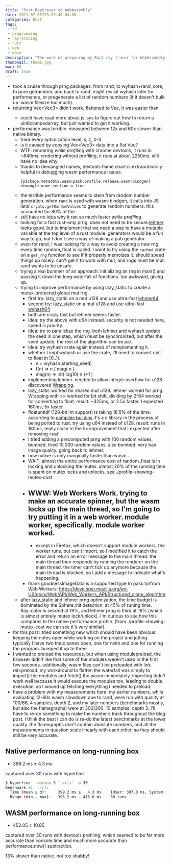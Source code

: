 ```yaml
---
title: "Rust Raytracer to WebAssembly"
date: 2021-07-05T23:57:49-04:00
categories: Rust
Tags:
 - 3d
 - programming
 - ray-tracing
 - rust
 - web
 - wasm
description: "The work of preparing my Rust ray tracer for WebAssembly."
thumbnail: thumb.jpg
mwc: 65
draft: true
---
```


 - took a cruise through prng packages.  from rand, to wyhash+rand_core, to pure getrandom, and back to rand. might revisit wyhash later for performance, or pregenerate a list of random numbers (if it doesn't bulk up .wasm filesize too much).
 - returning Vec<Vec3<f64>> didn't work, flattened to Vec<f64>, it was easier than
   - could have read more about js-sys to figure out how to return a uin8clampedarray, but just wanted to get it working.
 - performance was terrible.  measured between 12x and 60x slower than native binary.
   - tried every optimization level, s, z, 0-3
   - is it caused by copying Vec<Vec3<f64>> data into a flat Vec<f64>?
   - WTF: rendering _while profiling_ with chrome devtools, it runs in ~840ms.  rendering without profiling, it runs at about 2250ms. still have no idea why.
   - thanks to demangled names, devtools flame chart is extraordinarily helpful in debugging wasm performance issues.
        ```
        [package.metadata.wasm-pack.profile.release.wasm-bindgen]
        demangle-name-section = true
        ```
   - the terrible performance seems to stem from random number generation.  when `rand` is used with wasm-bindgen, it calls into JS land `crypto.getRandomValues` to generate random numbers.  this accounted for 80% of the .
   - still have no idea why it ran so much faster _while profiling_.
   - looking for a fast rust-only prng.  does not need to be secure.[lehmer](https://lemire.me/blog/2019/03/19/the-fastest-conventional-random-number-generator-that-can-pass-big-crush/) looks good.  but to implement that we need a way to have a mutable variable at the top level of a rust module.  generators would be a fun way to go, but I don't see a way of making a pub generator.
   - even for rand, I was looking for a way to avoid creating a new rng every time random_float is called.  I want to try using the `cached` crate on a `get_rng` function to see if it properly memoizes it.  should speed things up nicely. can't get it to work with mut, and rngs must be mut.  rand wants to be unsafe.
   - trying a real bummer of an approach: initializing an rng in main() and passing it down the long waterfall of functions.  too awkward, giving up.
   - trying to improve performance by using lazy_static to create a mutex-protected global mut rng.
     - first try: lazy_static on a mut u128 and use ultra-fast [lehmer64](https://lemire.me/blog/2019/03/19/the-fastest-conventional-random-number-generator-that-can-pass-big-crush/)
     - second try: lazy_static on a mut u128 and use ultra-fast [wyhash64](https://lemire.me/blog/2019/03/19/the-fastest-conventional-random-number-generator-that-can-pass-big-crush/)
     - both are crazy fast but lehmer seems faster.
     - idea: try the above with u64 instead.  security is not needed here, speed is priority.
     - idea: try to parallelize the rng.  both lehmer and wyhash update the seed in one step, which must be synchronized, but after the seed update, the rest of the algorithm can be par.
     - idea: try wyhash crate again instead of reimplementing it.
     - whether I impl wyhash or use the crate, I'll need to convert uint to float in [0..1).
       - n = wyhash(starting_seed)
       - f(n) => n / mag( n )
       - mag(n) => int( log10( n )+1 )
     - implementing lehmer.  needed to allow integer overflow for u128.  discovered [Wrapping](https://doc.rust-lang.org/std/num/struct.Wrapping.html).
     - lazy_static worked for shared mut u128.  lehmer worked for prng.  Wrapping with >> worked for bit shift.  dividing by 2^64 worked for converting to float.  result: ~325ms, or 2.5x faster.  I expected 160ms, 5x faster.
     - floatuntidf (128-bit int support) is taking 18.5% of the time.  according to [compiler-buildins](https://github.com/rust-lang/compiler-builtins) it's a c library in the process of being ported to rust.  try using u64 instead of u128. result: runs in 180ms, really close to the 5x improvement that I expected after removing `rand`!
     - I tried adding a precomputed prng with 100 random values, bombed.  tried 10,000 random values.  also bombed.  very bad image quality.  going back to lehmer.
     - now native is only marginally faster than wasm...
     - WAIT, almost the entire performance cost of random_float is  in locking and unlocking the mutex.  almost 20% of the running time is spent on mutex locks and unlocks.  see ./profile-showing-mutex-cost
     - ## WWW: Web Workers Work.  trying to make an accurate spinner, but the wasm locks up the main thread, so I'm going to try putting it in a web worker.  module worker, specifically.  module worker worked.
       - except in Firefox, which doesn't support module workers.  the worker runs, but can't import, so I modified it to catch the error and return an error message to the main thread.  the main thread then responds by running the renderer on the main thread.  the timer can't tick up anymore because the  main thread is blocked, so I add a message to indicate what's happening.
     - thank goodnessImageData is a supported type to pass to/from Web Workers: https://developer.mozilla.org/en-US/docs/Web/API/Web_Workers_API/Structured_clone_algorithm
   - after lazy_static and lehmer prng optimization, the time budget is dominated by the Sphere::hit detection, at 45% of runing time.  Ray::color is second at 19%, and lehmer prng is third at 18% (which is almost entirely mutex lock/unlock).  I'm curious to see how this compares to the native performance profile. (from ./profile-showing-mutex-cost we can see it's very similar).
 - for this post I tried something new which should have been obvious: keeping the notes open while working on the project and jotting.  typically I have two tmux panes open, one for nvim and one for running the program.  bumped it up to three.
 - I wanted to preload the resources, but when using modulepreload, the browser didn't like that some of the modules weren't used in the first few seconds.  additionally, wasm files can't be preloaded with link rel=preload.  my workaround to flatten the waterfall was simply to import() the modules and fetch() the wasm immediately.   importing didn't work well because it would execute the modules too, leading to double execution.  so I wound up fetching everything I needed to preload.
 - have a problem with my measurements here.  my earlier numbers, while evaluating 12-60s wasm slowdown due to rand, were run with quality at 100/66, 4 samples, depth 2, and my later numbers (benchmarks mostly, but also the flamegraphs) were at 300/200, 10 samples, depth 3.  I'll have to re-do something to make the numbers track throughout the blog post.  I think the best I can do is re-do the latest benchmarks at the lower quality.  the flamegraphs don't contain aboslute numbers, and all the measurements in question scale linearly with each other, so they should still be very accurate.

## Native performance on long-running box

 - 399.2 ms ±   4.3 ms

captured over 30 runs with hyperfine.

```sh
$ hyperfine --warmup 3 './cli' -m 30
Benchmark #1: ./cli
  Time (mean ± σ):     399.2 ms ±   4.3 ms    [User: 397.0 ms, System: 1.3 ms]
  Range (min … max):   395.2 ms … 413.0 ms    30 runs
```

## WASM performance on long-running box

 - 452.05 ± 10.85

captured over 30 runs with devtools profiling, which seemed to be far more accurate than console.time and much more accurate than performance.now() subtraction.

13% slower than native.  not too shabby!
